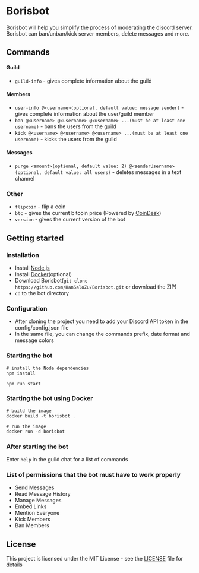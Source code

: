 # Borisbot

Borisbot will help you simplify the process of moderating the discord server. Borisbot can ban/unban/kick server members, delete messages and more.

## Commands

#### Guild

- `guild-info` - gives complete information about the guild

#### Members

- `user-info @<username>(optional, default value: message sender)` - gives complete information about the user/guild member
- `ban @<username> @<username> @<username> ...(must be at least one username)` - bans the users from the guild
- `kick @<username> @<username> @<username> ...(must be at least one username)` - kicks the users from the guild

#### Messages

- `purge <amount>(optional, default value: 2) @<senderUsername>(optional, default value: all users)` - deletes messages in a text channel

### Other

- `flipcoin` - flip a coin
- `btc` - gives the current bitcoin price (Powered by [CoinDesk](https://www.coindesk.com/price/bitcoin))
- `version` - gives the current version of the bot

## Getting started

### Installation

- Install [Node.js](https://nodejs.org/en/)
- Install [Docker](https://www.docker.com/)(optional)
- Download Borisbot(`git clone https://github.com/HanSaloZu/Borisbot.git` or download the ZIP)
- `cd` to the bot directory

### Configuration

- After cloning the project you need to add your Discord API token in the config/config.json file
- In the same file, you can change the commands prefix, date format and message colors

### Starting the bot

```
# install the Node dependencies
npm install

npm run start
```

### Starting the bot using Docker

```
# build the image
docker build -t borisbot .

# run the image
docker run -d borisbot
```

### After starting the bot

Enter `help` in the guild chat for a list of commands

### List of permissions that the bot must have to work properly

- Send Messages
- Read Message History
- Manage Messages
- Embed Links
- Mention Everyone
- Kick Members
- Ban Members

## License

This project is licensed under the MIT License - see the [LICENSE](LICENSE) file for details
